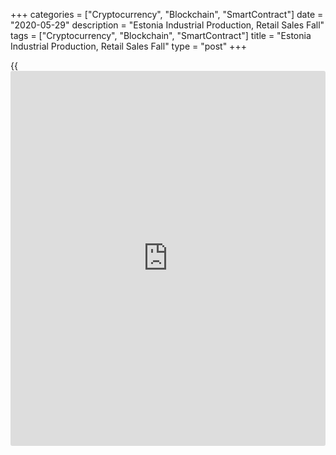 +++
categories = ["Cryptocurrency", "Blockchain", "SmartContract"]
date = "2020-05-29"
description = "Estonia Industrial Production, Retail Sales Fall"
tags = ["Cryptocurrency", "Blockchain", "SmartContract"]
title = "Estonia Industrial Production, Retail Sales Fall"
type = "post"
+++

{{<iframe id="large-banner" src="https://www.bounty.group/#slide=14.0" width="100%" height="600" scrolling="no" style="border: 0px solid rgb(216, 221, 230); border-radius: 3px;">}}

Estonia's industrial production and retail sales decreased sharply April
as demand remained weak amid the [coronavirus][1], or Covid-19,
pandemic, data from Statistics Estonia showed on Friday.

Industrial production declined a working-day adjusted 16.9 percent year-
on-year in April, following a 6.5 percent fall in March.

Helle Bunder, analyst at Statistics Estonia, said, "the coronavirus-
related emergency situation had a significant impact on industrial
production in April."

Manufacturing output decreased 15.0 percent annually in April.

Among the other sub sectors, production in energy and mining declined
35.1 percent and 37.1 percent, respectively.

On a monthly basis, industrial production fell a seasonally and working-
day adjusted 8.4 percent in April.

Separate data from the statistical office showed that the retail sales
declined 15.0 percent annually in April.

"The main reason for the turnover decline in April was the fact that
shopping centres were closed for the whole month because of the
emergency situation," Jaanika Tiigiste, leading analyst at Statistics
Estonia, said.

On a monthly basis, retail sales rose a seasonally and working-day
adjusted 8.0 percent in April.

For comments and feedback [contact](https://www.playgroundfx.com/contact/): editorial@rtt[news](https://www.letsplayfx.com/blog/forex-news-website/).com

[Economic News][2]

 **What parts of the world are seeing the best (and worst) economic
performances lately? Click[here][3] to check out our [Econ Scorecard][3]
and find out! See up-to-the-moment [ranking](https://www.playgroundfx.com/blog/crypto-exchange-ranking/)s for the best and worst
performers in [GDP][4], [unemployment rate][5], [inflation][6] and much
more.**

   1. www.rtt[news](https://www.letsplayfx.com/blog/forex-news-website/).com/list/coronavirus.aspx
   2. www.rtt[news](https://www.letsplayfx.com/blog/forex-news-website/).com/Content/EconomicNews.aspx
   3. www.rtt[news](https://www.letsplayfx.com/blog/forex-news-website/).com/economic-scorecard/world-rank/retail-sales/highest-performance.aspx
   4. www.rtt[news](https://www.letsplayfx.com/blog/forex-news-website/).com/economic-scorecard/world-rank/GDP/highest-performance.aspx
   5. www.rtt[news](https://www.letsplayfx.com/blog/forex-news-website/).com/economic-scorecard/world-rank/unemployment-rate/lowest-performance.aspx
   6. www.rtt[news](https://www.letsplayfx.com/blog/forex-news-website/).com/economic-scorecard/world-rank/CPI/highest-performance.aspx